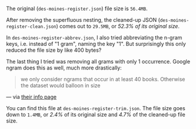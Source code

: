 The original (`des-moines-register.json`) file size is `56.4MB`.

After removing the superfluous nesting, the cleaned-up JSON (`des-moines-register-clean.json`) comes out to `29.5MB`, or *52.3% of its original size*.

In `des-moines-register-abbrev.json`, I also tried abbreviating the n-gram keys, i.e. instead of "1 gram", naming the key "1". But surprisingly this only reduced the file size by like 400 bytes? 

The last thing I tried was removing all grams with only 1 occurrence. Google ngram does this as well, much more drastically:

> we only consider ngrams that occur in at least 40 books. Otherwise the dataset would balloon in size

— via [their info page](https://books.google.com/ngrams/info)

You can find this file at `des-moines-register-trim.json`. The file size goes down to `1.4MB`, or *2.4%* of its original size and *4.7%* of the cleaned-up file size.